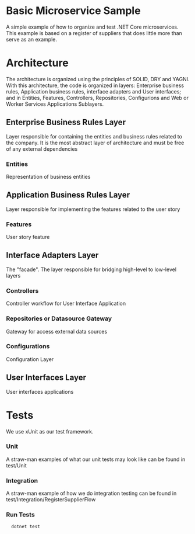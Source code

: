 # Basic Microservice Sample
A simple example of how to organize and test .NET Core microservices. This example is based on a register of suppliers that does little more than serve as an example.

# Architecture
The architecture is organized using the principles of SOLID, DRY and YAGNI. With this architecture, the code is organized in layers: Enterprise business rules, Application business rules, interface adapters and User interfaces; and in Entities, Features, Controllers, Repositories, Configurions and Web or Worker Services Applications Sublayers.

## Enterprise Business Rules Layer
Layer responsible for containing the entities and business rules related to the company. It is the most abstract layer of architecture and must be free of any external dependencies

### Entities
Representation of business entities


## Application Business Rules Layer
Layer responsible for implementing the features related to the user story

### Features
User story feature

## Interface Adapters Layer
The "facade". The layer responsible for bridging high-level to low-level layers

### Controllers
Controller workflow for User Interface Application

### Repositories or Datasource Gateway
Gateway for access external data sources

### Configurations
Configuration Layer

## User Interfaces Layer
User interfaces applications

# Tests
We use xUnit as our test framework.

### Unit
A straw-man examples of what our unit tests may look like can be found in test/Unit

### Integration
A straw-man example of how we do integration testing can be found in test/Integration/RegisterSupplierFlow

### Run Tests
```shell
  dotnet test
```
